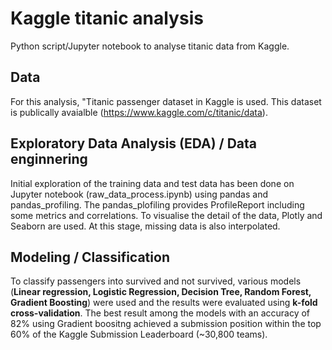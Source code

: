 # Kaggle titanic analysis
Python script/Jupyter notebook to analyse titanic data from Kaggle.

## Data
For this analysis, "Titanic passenger dataset in Kaggle is used. This dataset is publically avaialble (https://www.kaggle.com/c/titanic/data).

## Exploratory Data Analysis (EDA) / Data enginnering
Initial exploration of the training data and test data has been done on Jupyter notebook (raw_data_process.ipynb) using pandas and pandas_profiling. The pandas_plofiling provides ProfileReport including some metrics and correlations. To visualise the detail of the data, Plotly and Seaborn are used. At this stage, missing data is also interpolated.
  
## Modeling / Classification
To classify passengers into survived and not survived, various models (**Linear regression, Logistic Regression, Decision Tree, Random Forest, Gradient Boosting**) were used and the results were evaluated using **k-fold cross-validation**. The best result among the models with an accuracy of 82% using Gradient boositng  achieved a submission position within the top 60% of the Kaggle Submission Leaderboard (~30,800 teams).
